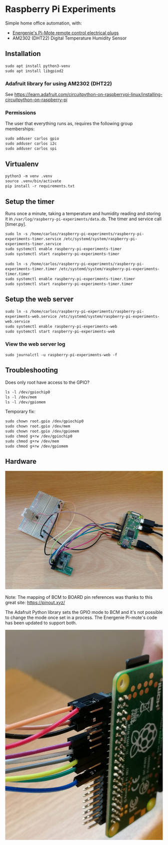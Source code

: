 # Raspberry Pi Experiments

Simple home office automation, with:

- [Energenie's Pi-Mote remote control electrical plugs](https://energenie4u.co.uk/catalogue/product/ENER002-2PI)
- AM2302 (DHT22) Digital Temperature Humidity Sensor

## Installation

```
sudo apt install python3-venv
sudo apt install libgpiod2
```

### Adafruit library for using AM2302 (DHT22)

See https://learn.adafruit.com/circuitpython-on-raspberrypi-linux/installing-circuitpython-on-raspberry-pi

### Permissions

The user that everything runs as, requires the following group memberships:

```
sudo adduser carlos gpio
sudo adduser carlos i2c
sudo adduser carlos spi
```

## Virtualenv

```
python3 -m venv .venv
source .venv/bin/activate
pip install -r requirements.txt
```

## Setup the timer

Runs once a minute, taking a temperature and humidity reading and storing it in `/var/log/raspberry-pi-experiments/data.db`. The timer and service call [timer.py].

```
sudo ln -s /home/carlos/raspberry-pi-experiments/raspberry-pi-experiments-timer.service /etc/systemd/system/raspberry-pi-experiments-timer.service
sudo systemctl enable raspberry-pi-experiments-timer
sudo systemctl start raspberry-pi-experiments-timer

sudo ln -s /home/carlos/raspberry-pi-experiments/raspberry-pi-experiments-timer.timer /etc/systemd/system/raspberry-pi-experiments-timer.timer
sudo systemctl enable raspberry-pi-experiments-timer.timer
sudo systemctl start raspberry-pi-experiments-timer.timer
```

## Setup the web server

```
sudo ln -s /home/carlos/raspberry-pi-experiments/raspberry-pi-experiments-web.service /etc/systemd/system/raspberry-pi-experiments-web.service
sudo systemctl enable raspberry-pi-experiments-web
sudo systemctl start raspberry-pi-experiments-web
```

### View the web server log

```
sudo journalctl -u raspberry-pi-experiments-web -f
```

## Troubleshooting

Does only root have access to the GPIO?

```
ls -l /dev/gpiochip0
ls -l /dev/mem
ls -l /dev/gpiomem
```

Temporary fix:

```
sudo chown root.gpio /dev/gpiochip0
sudo chown root.gpio /dev/mem
sudo chown root.gpio /dev/gpiomem
sudo chmod g+rw /dev/gpiochip0
sudo chmod g+rw /dev/mem
sudo chmod g+rw /dev/gpiomem
```

## Hardware

![Raspberry Pi, DHT22, Pi-mote](docs/components.jpg)

Note: The mapping of BCM to BOARD pin references was thanks to this great site: https://pinout.xyz/

The Adafruit Python library sets the GPIO mode to BCM and it's not possible to change the mode once set in a process. The Energenie Pi-mote's code has been updated to support both.

![GPIO](docs/gpio.jpg)
